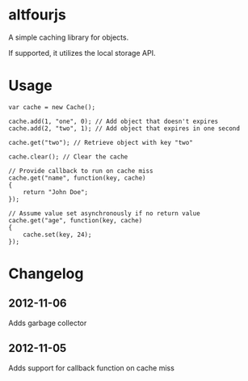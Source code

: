 # altfourjs
A simple caching library for objects.

If supported, it utilizes the local storage API.

# Usage
    var cache = new Cache();

    cache.add(1, "one", 0); // Add object that doesn't expires
    cache.add(2, "two", 1); // Add object that expires in one second

    cache.get("two"); // Retrieve object with key "two"

    cache.clear(); // Clear the cache
    
    // Provide callback to run on cache miss
    cache.get("name", function(key, cache)
    {
        return "John Doe";
    });
    
    // Assume value set asynchronously if no return value
    cache.get("age", function(key, cache)
    {
        cache.set(key, 24);
    });
    
# Changelog
## 2012-11-06
Adds garbage collector

## 2012-11-05
Adds support for callback function on cache miss